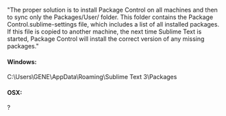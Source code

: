"The proper solution is to install Package Control on all machines and then to sync only the Packages/User/ folder. This folder contains the Package Control.sublime-settings file, which includes a list of all installed packages. If this file is copied to another machine, the next time Sublime Text is started, Package Control will install the correct version of any missing packages."

#### Windows:
C:\Users\GENE\AppData\Roaming\Sublime Text 3\Packages

#### OSX:
?
